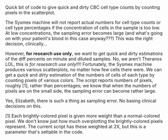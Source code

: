 Quick bit of code to give quick and dirty CBC cell type counts by counting pixels in the scatterplot.

The Sysmex machine will not report actual numbers for cell type counts or cell type percentages if the concentration
of cells in the sample is too low. At low concentrations, the sampling error becomes large (and what's going on 
with your patient's blood in this case anyway???) This was the right decision, clinically...

However, __for research use only__, we want to get quick and dirty estimations of the diff percents on minute and 
diluted samples. No, we aren't Theranos LOL, this is *for resesarch use only*!!!! Fortunately, the Sysmex machine 
produces various scatterplots, no matter how few cells there were. We can get a *quick* and *dirty* estimation of the
numbers of cells of each type by counting pixels of various colors. The script reports numbers of pixels, roughly [1], 
rather than percentages; we know that when the numbers of pixels are on the small side, the sampling error can become
rather large.

Yes, Elizabeth, there is such a thing as sampling error. No basing clinical decisions on this.

[1] Each brightly-colored pixel is given more weight than a normal-colored pixel. We don't know just how much 
overplotting the brightly-colored pixels represent. The current script has these weighted at 2X, but this is a
parameter that's settable in the code.

